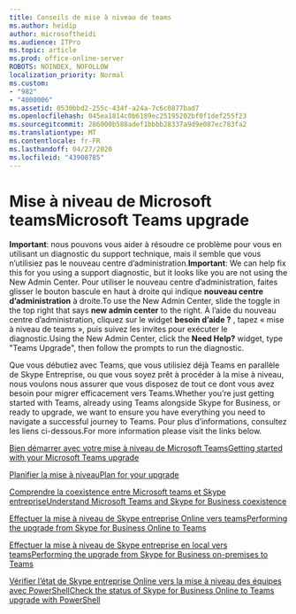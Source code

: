 ```yaml
---
title: Conseils de mise à niveau de teams
ms.author: heidip
author: microsoftheidi
ms.audience: ITPro
ms.topic: article
ms.prod: office-online-server
ROBOTS: NOINDEX, NOFOLLOW
localization_priority: Normal
ms.custom:
- "982"
- "4000006"
ms.assetid: 0530bbd2-255c-434f-a24a-7c6c0877bad7
ms.openlocfilehash: 045ea1814c0b6189ec25195202bf0f1def255f23
ms.sourcegitcommit: 286000b588adef1bbbb28337a9d9e087ec783fa2
ms.translationtype: MT
ms.contentlocale: fr-FR
ms.lasthandoff: 04/27/2020
ms.locfileid: "43908785"
---
```

# <a name="microsoft-teams-upgrade"></a><span data-ttu-id="67160-102">Mise à niveau de Microsoft teams</span><span class="sxs-lookup"><span data-stu-id="67160-102">Microsoft Teams upgrade</span></span>

<span data-ttu-id="67160-103">**Important**: nous pouvons vous aider à résoudre ce problème pour vous en utilisant un diagnostic du support technique, mais il semble que vous n’utilisiez pas le nouveau centre d’administration.</span><span class="sxs-lookup"><span data-stu-id="67160-103">**Important**: We can help fix this for you using a support diagnostic, but it looks like you are not using the New Admin Center.</span></span> <span data-ttu-id="67160-104">Pour utiliser le nouveau centre d’administration, faites glisser le bouton bascule en haut à droite qui indique **nouveau centre d’administration** à droite.</span><span class="sxs-lookup"><span data-stu-id="67160-104">To use the New Admin Center, slide the toggle in the top right that says **new admin center** to the right.</span></span> <span data-ttu-id="67160-105">À l’aide du nouveau centre d’administration, cliquez sur le widget **besoin d’aide ?** , tapez « mise à niveau de teams », puis suivez les invites pour exécuter le diagnostic.</span><span class="sxs-lookup"><span data-stu-id="67160-105">Using the New Admin Center, click the **Need Help?** widget, type "Teams Upgrade", then follow the prompts to run the diagnostic.</span></span>

<span data-ttu-id="67160-106">Que vous débutiez avec Teams, que vous utilisiez déjà Teams en parallèle de Skype Entreprise, ou que vous soyez prêt à procéder à la mise à niveau, nous voulons nous assurer que vous disposez de tout ce dont vous avez besoin pour migrer efficacement vers Teams.</span><span class="sxs-lookup"><span data-stu-id="67160-106">Whether you’re just getting started with Teams, already using Teams alongside Skype for Business, or ready to upgrade, we want to ensure you have everything you need to navigate a successful journey to Teams.</span></span> <span data-ttu-id="67160-107">Pour plus d’informations, consultez les liens ci-dessous.</span><span class="sxs-lookup"><span data-stu-id="67160-107">For more information please visit the links below.</span></span>

[<span data-ttu-id="67160-108">Bien démarrer avec votre mise à niveau de Microsoft Teams</span><span class="sxs-lookup"><span data-stu-id="67160-108">Getting started with your Microsoft Teams upgrade</span></span>](https://docs.microsoft.com/MicrosoftTeams/upgrade-start-here)

[<span data-ttu-id="67160-109">Planifier la mise à niveau</span><span class="sxs-lookup"><span data-stu-id="67160-109">Plan for your upgrade</span></span>](https://docs.microsoft.com/MicrosoftTeams/upgrade-plan-journey)

[<span data-ttu-id="67160-110">Comprendre la coexistence entre Microsoft teams et Skype entreprise</span><span class="sxs-lookup"><span data-stu-id="67160-110">Understand Microsoft Teams and Skype for Business coexistence</span></span>](https://docs.microsoft.com/MicrosoftTeams/teams-and-skypeforbusiness-coexistence-and-interoperability)

[<span data-ttu-id="67160-111">Effectuer la mise à niveau de Skype entreprise Online vers teams</span><span class="sxs-lookup"><span data-stu-id="67160-111">Performing the upgrade from Skype for Business Online to Teams</span></span>](https://docs.microsoft.com/MicrosoftTeams/upgrade-to-teams-execute-skypeforbusinessonline)

[<span data-ttu-id="67160-112">Effectuer la mise à niveau de Skype entreprise en local vers teams</span><span class="sxs-lookup"><span data-stu-id="67160-112">Performing the upgrade from Skype for Business on-premises to Teams</span></span>](https://docs.microsoft.com/MicrosoftTeams/upgrade-to-teams-execute-skypeforbusinesshybridonprem)
 
[<span data-ttu-id="67160-113">Vérifier l’état de Skype entreprise Online vers la mise à niveau des équipes avec PowerShell</span><span class="sxs-lookup"><span data-stu-id="67160-113">Check the status of Skype for Business Online to Teams upgrade with PowerShell</span></span>](https://docs.microsoft.com/powershell/module/skype/get-csteamsupgradestatus?view=skype-ps)